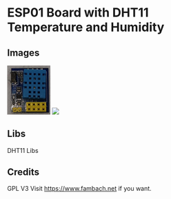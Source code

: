 # ESP01 Board with DHT11 Temperature and Humidity


## Images
<img src="./img/ESP01_DHT11Board_Front.jpg" width="100">
<img src="./img/ESP01_DHT11Board_Backt.jpg) width="100">


## Libs

DHT11 Libs




## Credits
GPL V3
Visit https://www.fambach.net if you want.
